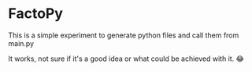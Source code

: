 # FactoPy

This is a simple experiment to generate python files and call them from main.py

It works, not sure if it's a good idea or what could be achieved with it. :joy:
